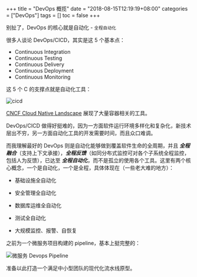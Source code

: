 +++
title = "DevOps  概揽"
date = "2018-08-15T12:19:19+08:00"
categories = ["DevOps"]
tags = []
toc = false
+++

别扯了，DevOps 的核心就是自动化 - `全程自动化`

<!--more-->

很多人谈论 DevOps/CICD，其实是这 5 个基本点：

-   Continuous Integration
-   Continuous Testing
-   Continuous Delivery
-   Continuous Deployment
-   Continuous Monitoring

这 5 个 C 的支撑点就是自动化工具：

![cicd](/images/devops/devops-tools.png)

[CNCF Cloud Native Landscape](https://landscape.cncf.io/) 展现了大量容器相关的工具。

DevOps/CICD 做得好挺难的，因为一方面软件运行环境多样化和复杂化，新技术层出不穷，另一方面自动化工具的开发需要时间，而且众口难调。

而我理解最好的 DevOps 则是自动化能够做到覆盖软件生命的全周期，并且 **_全程融合_**（支持上下文承接），_**全程反馈**_（如同分布式监控可对各个子系统全程监控，包括人为反馈），已达至 **_全程自动化_**，而不是孤立的使用各个工具。这里有两个核心概念，一个是自动化，一个是全程，具体体现在（一些老大难的地方）：

-   基础设施全自动化

-   安全管理全自动化

-   数据库运维全自动化

-   测试全自动化

-   大规模监控、报警、自恢复

之前为一个微服务项目构建的 pipeline，基本上挺完整的：

![微服务 Devops Pipeline](/images/devops/devops-pipeline.jpg)

准备以此打造一个满足中小型团队的现代化流水线原型。
